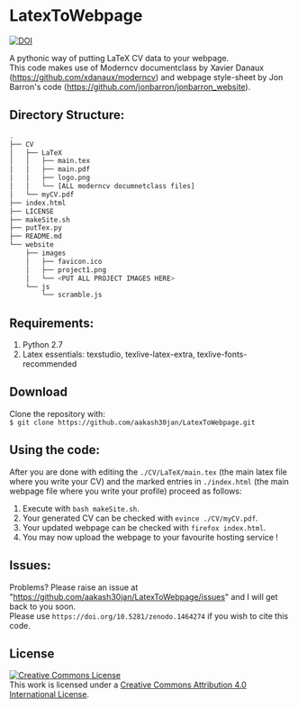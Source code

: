 # LatexToWebpage
[![DOI](https://zenodo.org/badge/DOI/10.5281/zenodo.1464274.svg)](https://doi.org/10.5281/zenodo.1464274)

A pythonic way of putting LaTeX CV data to your webpage.  
This code makes use of Moderncv documentclass by Xavier Danaux (https://github.com/xdanaux/moderncv) and webpage style-sheet by Jon Barron's code (https://github.com/jonbarron/jonbarron_website).  


## Directory Structure:
```sh
.
├── CV
│   ├── LaTeX
│   │   ├── main.tex
│   │   ├── main.pdf
│   │   ├── logo.png
│   │   └── [ALL moderncv documnetclass files]
│   └── myCV.pdf
├── index.html
├── LICENSE
├── makeSite.sh
├── putTex.py
├── README.md
└── website
    ├── images
    │   ├── favicon.ico
    │   ├── project1.png
    │   └── <PUT ALL PROJECT IMAGES HERE>
    └── js
        └── scramble.js
```

## Requirements:  
1. Python 2.7  
2. Latex essentials: texstudio, texlive-latex-extra, texlive-fonts-recommended  

## Download  
Clone the repository with:  
`$ git clone https://github.com/aakash30jan/LatexToWebpage.git`  

## Using the code:
After you are done with editing the `./CV/LaTeX/main.tex` (the main latex file where you write your CV)  and the marked entries in `./index.html` (the main webpage file where you write your profile) proceed as follows:  
1. Execute with `bash makeSite.sh`.  
2. Your generated CV can be checked with `evince ./CV/myCV.pdf`.  
3. Your updated webpage can be checked with `firefox index.html`.  
4. You may now upload the webpage to your favourite hosting service !  

## Issues:
Problems? Please raise an issue at "https://github.com/aakash30jan/LatexToWebpage/issues" and I will get back to you soon.  
Please use `https://doi.org/10.5281/zenodo.1464274` if you wish to cite this code.  
## License
<a rel="license" href="http://creativecommons.org/licenses/by/4.0/"><img alt="Creative Commons License" style="border-width:0" src="https://i.creativecommons.org/l/by/4.0/88x31.png" /></a><br />This work is licensed under a <a rel="license" href="http://creativecommons.org/licenses/by/4.0/">Creative Commons Attribution 4.0 International License</a>.
